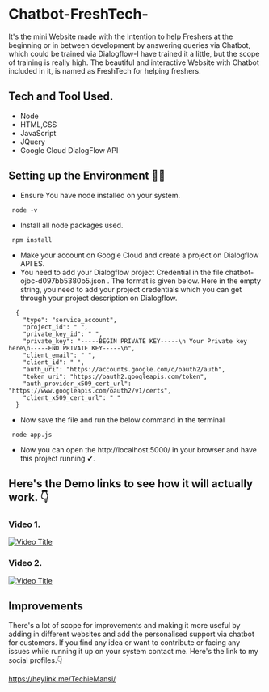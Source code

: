 # Chatbot-FreshTech- 

It's the mini Website made with the Intention to help Freshers at the beginning or in between development by answering queries via Chatbot,
which could be trained via Dialogflow-I have trained it a little, but the scope of training is really high.
The beautiful and interactive Website with Chatbot included in it, is named as FreshTech for helping freshers.

## Tech and Tool Used.
- Node
- HTML,CSS
- JavaScript
- JQuery
- Google Cloud DialogFlow API


## Setting up the Environment 👨‍💻
- Ensure You have node installed on your system.
```
 node -v
```
- Install all node packages used.
```
 npm install
```
- Make your account on Google Cloud and create a project on Dialogflow API ES.
- You need to add your Dialogflow project Credential in the file chatbot-ojbc-d097bb5380b5.json . The format is given below. Here in the empty string, you need to add your project credentials which you can get through your project description on Dialogflow.
```
  {
    "type": "service_account",
    "project_id": " ",
    "private_key_id": " ",
    "private_key": "-----BEGIN PRIVATE KEY-----\n Your Private key here\n-----END PRIVATE KEY-----\n",
    "client_email": " ",
    "client_id": " ",
    "auth_uri": "https://accounts.google.com/o/oauth2/auth",
    "token_uri": "https://oauth2.googleapis.com/token",
    "auth_provider_x509_cert_url": "https://www.googleapis.com/oauth2/v1/certs",
    "client_x509_cert_url": " "
  }
```
- Now save the file and run the below command in the terminal
```
 node app.js
```
- Now you can open the http://localhost:5000/ in your browser and have this project running ✔.
  
## Here's the Demo links to see how it will actually work.  👇
### Video 1.
[![Video Title](https://img.youtube.com/vi/OY8ClrGJVzE/0.jpg)](https://www.youtube.com/watch?v=OY8ClrGJVzE)
### Video 2.
[![Video Title](https://img.youtube.com/vi/cfdVWgP0Z_I/0.jpg)](https://www.youtube.com/watch?v=cfdVWgP0Z_I)

## Improvements
There's a lot of scope for improvements and making it more useful by adding in different websites and add the personalised support via chatbot for customers. If you find any idea or want to contribute or facing any issues while running it up on your system contact me.
Here's the link to my social profiles.👇<br>

https://heylink.me/TechieMansi/

